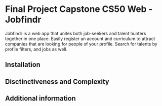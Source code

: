 # Final Project Capstone CS50 Web - Jobfindr

Jobfindr is a web app that unites both job-seekers and talent hunters together in one place. Easily register an account and curriculum to attract companies that are looking for people of your profile. Search for talents by profile filters, and jobs as well.

## Installation

## Disctinctiveness and Complexity

## Additional information
